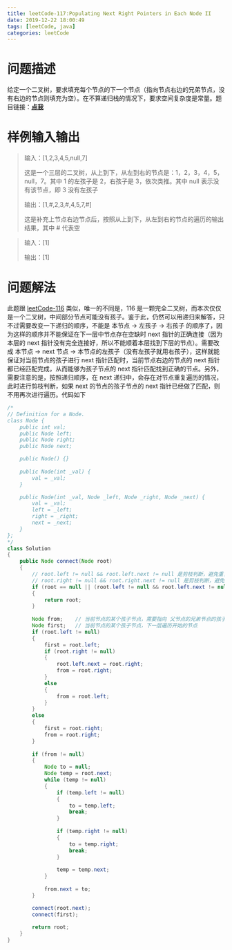 ```yaml
---
title: leetCode-117:Populating Next Right Pointers in Each Node II
date: 2019-12-22 18:00:49
tags: [leetCode, java]
categories: leetCode
---
```


# 问题描述

给定一个二叉树，要求填充每个节点的下一个节点（指向节点右边的兄弟节点，没有右边的节点则填充为空）。在不算递归栈的情况下，要求空间复杂度是常量。题目链接：**[点我](https://leetcode.com/problems/populating-next-right-pointers-in-each-node-ii/)**

<!-- more -->

# 样例输入输出

> 输入：[1,2,3,4,5,null,7]
>
> 这是一个三层的二叉树，从上到下，从左到右的节点是：1，2，3，4，5，null，7。其中 1 的左孩子是 2，右孩子是 3，依次类推。其中 null 表示没有该节点，即 3 没有左孩子
>
> 输出：[1,#,2,3,#,4,5,7,#]
>
> 这是补充上节点右边节点后，按照从上到下，从左到右的节点的遍历的输出结果，其中 # 代表空

> 输入：[1]
>
> 输出：[1]

# 问题解法

此题跟 [leetCode-116](https://leetcode.com/problems/populating-next-right-pointers-in-each-node) 类似，唯一的不同是，116 是一颗完全二叉树，而本次仅仅是一个二叉树，中间部分节点可能没有孩子。鉴于此，仍然可以用递归来解答，只不过需要改变一下递归的顺序，不能是 本节点 -> 左孩子 -> 右孩子 的顺序了，因为这样的顺序并不能保证在下一层中节点存在空缺时 next 指针的正确连接（因为本层的 next 指针没有完全连接好，所以不能顺着本层找到下层的节点）。需要改成 本节点 -> next 节点 -> 本节点的左孩子（没有左孩子就用右孩子），这样就能保证对当前节点的孩子进行 next 指针匹配时，当前节点右边的节点的 next 指针都已经匹配完成，从而能够为孩子节点的 next 指针匹配找到正确的节点。另外，需要注意的是，按照递归顺序，在 next 递归中，会存在对节点重复遍历的情况，此时进行剪枝判断，如果 next 的节点的孩子节点的 next 指针已经做了匹配，则不用再次进行遍历。代码如下

```java
/*
// Definition for a Node.
class Node {
    public int val;
    public Node left;
    public Node right;
    public Node next;

    public Node() {}
    
    public Node(int _val) {
        val = _val;
    }

    public Node(int _val, Node _left, Node _right, Node _next) {
        val = _val;
        left = _left;
        right = _right;
        next = _next;
    }
};
*/
class Solution
{
    public Node connect(Node root)
    {
        // root.left != null && root.left.next != null 是剪枝判断，避免重复遍历
        // root.right != null && root.right.next != null 是剪枝判断，避免重复遍历
        if (root == null || (root.left != null && root.left.next != null) || (root.right != null && root.right.next != null))
        {
            return root;
        }
        
        Node from;    // 当前节点的某个孩子节点，需要指向 父节点的兄弟节点的孩子
        Node first;   // 当前节点的某个孩子节点，下一层遍历开始的节点
        if (root.left != null)
        {
            first = root.left;
            if (root.right != null)
            {
                root.left.next = root.right;
                from = root.right;
            }
            else
            {
                from = root.left;
            }
        }
        else
        {
            first = root.right;
            from = root.right;
        }
        
        if (from != null)
        {
            Node to = null;
            Node temp = root.next;
            while (temp != null)
            {
                if (temp.left != null)
                {
                    to = temp.left;
                    break;
                }
                
                if (temp.right != null)
                {
                    to = temp.right;
                    break;
                }
                
                temp = temp.next;
            }
            
            from.next = to;
        }

        connect(root.next);
        connect(first);
        
        return root;
    }
}
```

